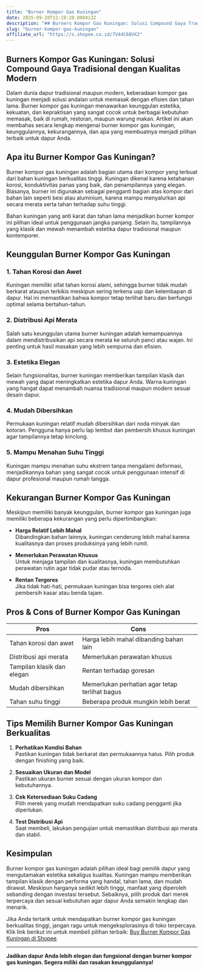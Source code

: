 ```yaml
---
title: "Burner Kompor Gas Kuningan"
date: 2025-09-28T12:19:28.008413Z
description: "## Burners Kompor Gas Kuningan: Solusi Compound Gaya Tradisional dengan Kualitas Modern..."
slug: "burner-kompor-gas-kuningan"
affiliate_url: "https://s.shopee.co.id/7V44C68VX2"
---
```

## Burners Kompor Gas Kuningan: Solusi Compound Gaya Tradisional dengan Kualitas Modern

Dalam dunia dapur tradisional maupun modern, keberadaan kompor gas kuningan menjadi solusi andalan untuk memasak dengan efisien dan tahan lama. Burner kompor gas kuningan menawarkan keunggulan estetika, kekuatan, dan kepraktisan yang sangat cocok untuk berbagai kebutuhan memasak, baik di rumah, restoran, maupun warung makan. Artikel ini akan membahas secara lengkap mengenai burner kompor gas kuningan, keunggulannya, kekurangannya, dan apa yang membuatnya menjadi pilihan terbaik untuk dapur Anda.

## Apa itu Burner Kompor Gas Kuningan?

Burner kompor gas kuningan adalah bagian utama dari kompor yang terbuat dari bahan kuningan berkualitas tinggi. Kuningan dikenal karena ketahanan korosi, konduktivitas panas yang baik, dan penampilannya yang elegan. Biasanya, burner ini digunakan sebagai pengganti bagian atas kompor dari bahan lain seperti besi atau aluminium, karena mampu menyalurkan api secara merata serta tahan terhadap suhu tinggi.

Bahan kuningan yang anti karat dan tahan lama menjadikan burner kompor ini pilihan ideal untuk penggunaan jangka panjang. Selain itu, tampilannya yang klasik dan mewah menambah estetika dapur tradisional maupun kontemporer.

## Keunggulan Burner Kompor Gas Kuningan

### 1. **Tahan Korosi dan Awet**

Kuningan memiliki sifat tahan korosi alami, sehingga burner tidak mudah berkarat ataupun terkikis meskipun sering terkena uap dan kelembapan di dapur. Hal ini memastikan bahwa kompor tetap terlihat baru dan berfungsi optimal selama bertahun-tahun.

### 2. **Distribusi Api Merata**

Salah satu keunggulan utama burner kuningan adalah kemampuannya dalam mendistribusikan api secara merata ke seluruh panci atau wajan. Ini penting untuk hasil masakan yang lebih sempurna dan efisien.

### 3. **Estetika Elegan**

Selain fungsionalitas, burner kuningan memberikan tampilan klasik dan mewah yang dapat meningkatkan estetika dapur Anda. Warna kuningan yang hangat dapat menambah nuansa tradisional maupun modern sesuai desain dapur.

### 4. **Mudah Dibersihkan**

Permukaan kuningan relatif mudah dibersihkan dari noda minyak dan kotoran. Pengguna hanya perlu lap lembut dan pembersih khusus kuningan agar tampilannya tetap kinclong.

### 5. **Mampu Menahan Suhu Tinggi**

Kuningan mampu menahan suhu ekstrem tanpa mengalami deformasi, menjadikannya bahan yang sangat cocok untuk penggunaan intensif di dapur profesional maupun rumah tangga.

## Kekurangan Burner Kompor Gas Kuningan

Meskipun memiliki banyak keunggulan, burner kompor gas kuningan juga memiliki beberapa kekurangan yang perlu dipertimbangkan:

- **Harga Relatif Lebih Mahal**  
  Dibandingkan bahan lainnya, kuningan cenderung lebih mahal karena kualitasnya dan proses produksinya yang lebih rumit.

- **Memerlukan Perawatan Khusus**  
  Untuk menjaga tampilan dan kualitasnya, kuningan membutuhkan perawatan rutin agar tidak pudar atau ternoda.

- **Rentan Tergores**  
  Jika tidak hati-hati, permukaan kuningan bisa tergores oleh alat pembersih kasar atau benda tajam.

## Pros & Cons of Burner Kompor Gas Kuningan

| **Pros**                                           | **Cons**                                           |
|-----------------------------------------------------|----------------------------------------------------|
| Tahan korosi dan awet                              | Harga lebih mahal dibanding bahan lain           |
| Distribusi api merata                                | Memerlukan perawatan khusus                     |
| Tampilan klasik dan elegan                          | Rentan terhadap goresan                           |
| Mudah dibersihkan                                  | Memerlukan perhatian agar tetap terlihat bagus  |
| Tahan suhu tinggi                                   | Beberapa produk mungkin lebih berat             |

## Tips Memilih Burner Kompor Gas Kuningan Berkualitas

1. **Perhatikan Kondisi Bahan**  
   Pastikan kuningan tidak berkarat dan permukaannya halus. Pilih produk dengan finishing yang baik.

2. **Sesuaikan Ukuran dan Model**  
   Pastikan ukuran burner sesuai dengan ukuran kompor dan kebutuhannya.

3. **Cek Ketersediaan Suku Cadang**  
   Pilih merek yang mudah mendapatkan suku cadang pengganti jika diperlukan.

4. **Test Distribusi Api**  
   Saat membeli, lakukan pengujian untuk memastikan distribusi api merata dan stabil.

## Kesimpulan

Burner kompor gas kuningan adalah pilihan ideal bagi pemilik dapur yang mengutamakan estetika sekaligus kualitas. Kuningan mampu memberikan tampilan klasik dengan performa yang handal, tahan lama, dan mudah dirawat. Meskipun harganya sedikit lebih tinggi, manfaat yang diperoleh sebanding dengan investasi tersebut. Sebaiknya, pilih produk dari merek terpercaya dan sesuai kebutuhan agar dapur Anda semakin lengkap dan menarik.

Jika Anda tertarik untuk mendapatkan burner kompor gas kuningan berkualitas tinggi, jangan ragu untuk mengeksplorasinya di toko terpercaya. Klik link berikut ini untuk membeli pilihan terbaik: [Buy Burner Kompor Gas Kuningan di Shopee](https://s.shopee.co.id/7V44C68VX2).

---

**Jadikan dapur Anda lebih elegan dan fungsional dengan burner kompor gas kuningan. Segera miliki dan rasakan keunggulannya!**